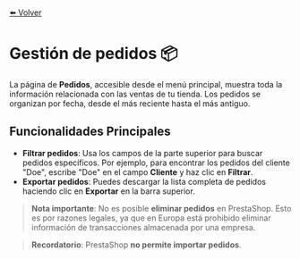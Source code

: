[⬅️ Volver](../../README.md#prestashop-doc) <!-- Enlace de regreso -->

# Gestión de pedidos 📦

La página de **Pedidos**, accesible desde el menú principal, muestra toda la información relacionada con las ventas de tu tienda. Los pedidos se organizan por fecha, desde el más reciente hasta el más antiguo.

## Funcionalidades Principales

- **Filtrar pedidos**: Usa los campos de la parte superior para buscar pedidos específicos. Por ejemplo, para encontrar los pedidos del cliente "Doe", escribe "Doe" en el campo **Cliente** y haz clic en **Filtrar**.
- **Exportar pedidos**: Puedes descargar la lista completa de pedidos haciendo clic en **Exportar** en la barra superior.

> **Nota importante**: No es posible **eliminar pedidos** en PrestaShop. Esto es por razones legales, ya que en Europa está prohibido eliminar información de transacciones almacenada por una empresa.

> **Recordatorio**: PrestaShop **no permite importar pedidos**.